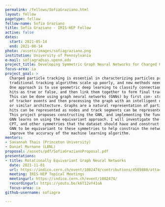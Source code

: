 ```yaml
---
permalink: /fellows/SofiaGraziano.html
layout: fellow
pagetype: fellow
fellow-name: Sofia Graziano
title: Sofia Graziano - IRIS-HEP Fellow
active: false
dates:
  start: 2021-05-14
  end: 2021-08-14
photo: /assets/images/sofiagraziano.png
institution: University of Pennsylvania
e-mail: sofiagra@sas.upenn.edu
project_title: Developing Symmetric Graph Neural Networks for Charged Particle Tracking
focus-area: ia
project_goal: >
  Charged particle tracking is essential in characterizing particles produced in colliders;
  traditional tracking algorithms scale up poorly, and new methods need to be developed.
  One approach is to use geometric deep learning to classify connections between tracker
  hits as true or false, and then link them together to form final track candidates.
  This can be done using graph neural networks (GNNs) by first con- structing a graph
  of tracker events and then processing the graph with an intelligent network (IN)
  or similar architecture. Graphs are a natural representation of particle data because
  hits can be represented as nodes and track segments can be represented as edges.
  This project proposes constructing the GNN, and implementing the function that the
  GNN learns on using the equivariant approach. I will investigate the rotational,
  CPT, and other symmetries that the dataset should have and construct and train the
  GNN to be equivariant to these symmetries to help constrain the network size and
  improve the accuracy of the machine learning algorithm.
mentors:
- Savannah Thais (Princeton University)
- Daniel Murnane (LBNL)
proposal: /assets/pdf/SofiaGrazianoProposal.pdf
presentations:
- title: Rotationally Equivariant Graph Neural Networks
  date: 2021-11-01
  url: https://indico.cern.ch/event/1082474/contributions/4589888/attachments/2337501/3984346/Rotationally%20Equivariant%20Graph%20Neural%20Networks.pdf
  meeting: IRIS-HEP Topical Meetings
  meetingurl: https://indico.cern.ch/event/1082474/
  recordingurl: https://youtu.be/k6T12vY41oA
  focus-area: ia
github-username: sofiagra

---
```

